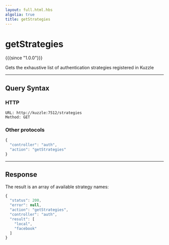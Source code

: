```yaml
---
layout: full.html.hbs
algolia: true
title: getStrategies
---
```


# getStrategies

{{{since "1.0.0"}}}

Gets the exhaustive list of authentication strategies registered in Kuzzle

---

## Query Syntax

### HTTP

```http
URL: http://kuzzle:7512/strategies
Method: GET
```

### Other protocols

```js
{
  "controller": "auth",
  "action": "getStrategies"
}
```

---

## Response

The result is an array of available strategy names:

```javascript
{
  "status": 200,
  "error": null,
  "action": "getStrategies",
  "controller": "auth",
  "result": [
    "local",
    "facebook"
  ]
}
```
